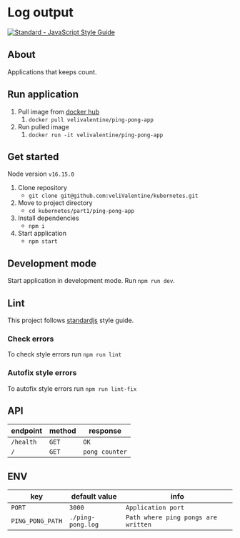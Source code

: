 # Log output
<a href="https://standardjs.com"><img src="https://img.shields.io/badge/code_style-standard-brightgreen.svg" alt="Standard - JavaScript Style Guide"></a>

## About

Applications that keeps count.

## Run application
1. Pull image from [docker hub](https://hub.docker.com/repository/docker/velivalentine/log-output/tags?page=1&ordering=last_updated)
   1. `docker pull velivalentine/ping-pong-app`
2. Run pulled image
   1. `docker run -it velivalentine/ping-pong-app`

## Get started

Node version `v16.15.0`

1. Clone repository
   - `git clone git@github.com:veliValentine/kubernetes.git`
2. Move to project directory
   - `cd kubernetes/part1/ping-pong-app`
3. Install dependencies
   - `npm i`
4. Start application
   - `npm start`

## Development mode
Start application in development mode. Run `npm run dev`.

## Lint
This project follows [standardjs](https://standardjs.com/) style guide.

### Check errors
To check style errors run `npm run lint`

### Autofix style errors
To autofix style errors run `npm run lint-fix`

## API
| endpoint  | method | response       |
| --------- | ------ | -------------- |
| `/health` | `GET`  | `OK`           |
| `/`       | `GET`  | `pong counter` |

## ENV
| key              | default value     | info                                |
| ---------------- | ----------------- | ----------------------------------- |
| `PORT`           | `3000`            | `Application port`                  |
| `PING_PONG_PATH` | `./ping-pong.log` | `Path where ping pongs are written` |